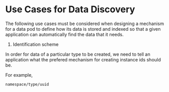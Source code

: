 # Use Cases for Data Discovery

The following use cases must be considered when designing a mechanism for a data pod to define how its data is stored and indexed so that a given application can automatically find the data that it needs.

1.  Identification scheme

In order for data of a particular type to be created,
we need to tell an application what the prefered mechanism for creating
instance ids should be.

For example,

`namespace/type/uuid`
